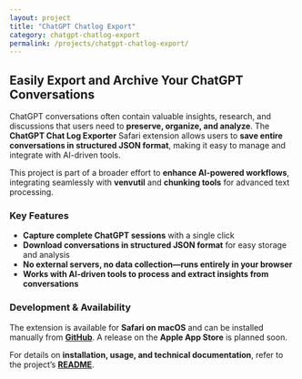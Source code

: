 ```yaml
---
layout: project
title: "ChatGPT Chatlog Export"
category: chatgpt-chatlog-export
permalink: /projects/chatgpt-chatlog-export/
---
```


## Easily Export and Archive Your ChatGPT Conversations  

ChatGPT conversations often contain valuable insights, research, and discussions that users need to **preserve, organize, and analyze**. The **ChatGPT Chat Log Exporter** Safari extension allows users to **save entire conversations in structured JSON format**, making it easy to manage and integrate with AI-driven tools.

This project is part of a broader effort to **enhance AI-powered workflows**, integrating seamlessly with **venvutil** and **chunking tools** for advanced text processing.

### Key Features  

- **Capture complete ChatGPT sessions** with a single click  
- **Download conversations in structured JSON format** for easy storage and analysis  
- **No external servers, no data collection—runs entirely in your browser**  
- **Works with AI-driven tools to process and extract insights from conversations**  

### Development & Availability  

The extension is available for **Safari on macOS** and can be installed manually from **[GitHub](https://github.com/unixwzrd/chatgpt-chatlog-export)**. A release on the **Apple App Store** is planned soon.

For details on **installation, usage, and technical documentation**, refer to the project’s **[README](https://github.com/unixwzrd/chatgpt-chatlog-export)**.
